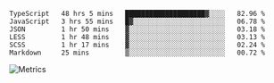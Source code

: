 <!--START_SECTION:waka-->

```text
TypeScript   48 hrs 5 mins   ████████████████████▓░░░░   82.96 %
JavaScript   3 hrs 55 mins   █▓░░░░░░░░░░░░░░░░░░░░░░░   06.78 %
JSON         1 hr 50 mins    ▓░░░░░░░░░░░░░░░░░░░░░░░░   03.18 %
LESS         1 hr 48 mins    ▓░░░░░░░░░░░░░░░░░░░░░░░░   03.13 %
SCSS         1 hr 17 mins    ▓░░░░░░░░░░░░░░░░░░░░░░░░   02.24 %
Markdown     25 mins         ▒░░░░░░░░░░░░░░░░░░░░░░░░   00.72 %
```

<!--END_SECTION:waka-->

![Metrics](https://metrics.lecoq.io/TachibanaKimika?template=classic&base.activity=0&base.community=0&base.repositories=0&languages=1&isocalendar=1&isocalendar.duration=half-year&languages.limit=8&languages.sections=most-used&languages.colors=github&languages.threshold=0%25&languages.indepth=false&languages.recent.load=300&languages.recent.days=14&config.timezone=Asia%2FShanghai)
